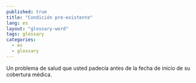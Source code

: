 ```yaml
---
published: true
title: "Condición pre-existente"
lang: es
layout: "glossary-word"
tags: glossary
categories:
  - es
  - glossary
---
```


Un problema de salud que usted padecía antes de la fecha de inicio de su cobertura médica.
